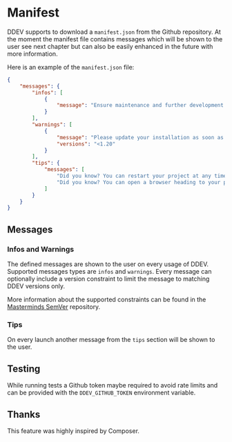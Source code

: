 # Manifest

DDEV supports to download a `manifest.json` from the Github repository. At the
moment the manifest file contains messages which will be shown to the user see
next chapter but can also be easily enhanced in the future with more
information.

Here is an example of the `manifest.json` file:

```json
{
    "messages": {
        "infos": [
            {
                "message": "Ensure maintenance and further development of DDEV see https://github.com/sponsors/rfay."
            }
        ],
        "warnings": [
            {
                "message": "Please update your installation as soon as possible, there is a big security risk by using this version.",
                "versions": "<1.20"
            }
        ],
        "tips": {
            "messages": [
                "Did you know? You can restart your project at any time using `ddev restart`.",
                "Did you know? You can open a browser heading to your project with `ddev launch`."
            ]
        }
    }
}
```

## Messages

### Infos and Warnings

The defined messages are shown to the user on every usage of DDEV. Supported
messages types are `infos` and `warnings`. Every message can optionally include
a version constraint to limit the message to matching DDEV versions only.

More information about the supported constraints can be found in the
[Masterminds SemVer](https://github.com/Masterminds/semver#readme) repository.

### Tips

On every launch another message from the `tips` section will be shown to the
user.

## Testing

While running tests a Github token maybe required to avoid rate limits and can
be provided with the `DDEV_GITHUB_TOKEN` environment variable.

## Thanks

This feature was highly inspired by Composer.
